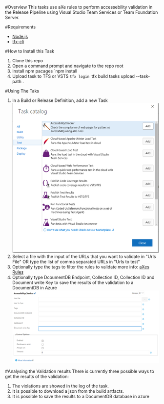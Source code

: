 #Overview
This tasks use aXe rules to perform accessebility validation in the Release Pipeline using Visual Studio Team Services or Team Foundation Server.

#Requirements
* [Node.js](https://nodejs.org/)
* [tfx-cli](https://github.com/Microsoft/tfs-cli) 

#How to Install this Task
1. Clone this repo 
2. Open a command prompt and navigate to the repo root
3. Install npm pacages
`npm install
4. Upload task to TFS or VSTS
`tfx login
`tfx build tasks upload --task-path .   

#Using The Taks
1. In a Build or Release Definition, add a new Task
![Add Task Print](doc/AddTask.png)
2. Select a file with the input of the URLs that you want to validate in "Urls File" OR type the list of comma separated URLs in "Urls to test"
3. Optionally type the tags to filter the rules to validate more info: [aXes Rules](https://github.com/dequelabs/axe-core/blob/master/doc/rule-descriptions.md)
4. Optionally type DcoumentDB Endpoint, Collection ID, Collection ID and Document write Key to save the results of the validation to a DocumentDB in Azure
![Task Details Print](doc/TaskDetails.png)

#Analysing the Validation results
There is currently three possible ways to get the results of the validation:

1. The violations are showed in the log of the task. 
2. It is possible to download a json from the build artfacts.
3. It is possible to save the results to a DocumentDB database in azure 
    